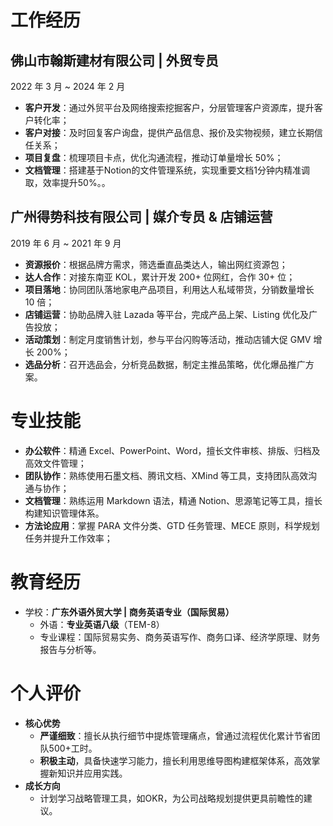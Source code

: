 # 工作经历

## 佛山市翰斯建材有限公司 | 外贸专员
2022 年 3 月 ~ 2024 年 2 月
- **客户开发**：通过外贸平台及网络搜索挖掘客户，分层管理客户资源库，提升客户转化率；
- **客户对接**：及时回复客户询盘，提供产品信息、报价及实物视频，建立长期信任关系；
- **项目复盘**：梳理项目卡点，优化沟通流程，推动订单量增长 50%；
- **文档管理**：搭建基于Notion的文件管理系统，实现重要文档1分钟内精准调取，效率提升50%。。

## 广州得势科技有限公司 | 媒介专员 & 店铺运营
2019 年 6 月 ~ 2021 年 9 月
- **资源报价**：根据品牌方需求，筛选垂直品类达人，输出网红资源包；
- **达人合作**：对接东南亚 KOL，累计开发 200+ 位网红，合作 30+ 位；
- **项目落地**：协同团队落地家电产品项目，利用达人私域带货，分销数量增长 10 倍；
- **店铺运营**：协助品牌入驻 Lazada 等平台，完成产品上架、Listing 优化及广告投放；
- **活动策划**：制定月度销售计划，参与平台闪购等活动，推动店铺大促 GMV 增长 200%；
- **选品分析**：召开选品会，分析竞品数据，制定主推品策略，优化爆品推广方案。

# 专业技能
- **办公软件**：精通 Excel、PowerPoint、Word，擅长文件审核、排版、归档及高效文件管理；
- **团队协作**：熟练使用石墨文档、腾讯文档、XMind 等工具，支持团队高效沟通与协作；
- **文档管理**：熟练运用 Markdown 语法，精通 Notion、思源笔记等工具，擅长构建知识管理体系。
- **方法论应用**：掌握 PARA 文件分类、GTD 任务管理、MECE 原则，科学规划任务并提升工作效率；

# 教育经历
- 学校：**广东外语外贸大学 | 商务英语专业（国际贸易）**
  - 外语：**专业英语八级**（TEM-8）
  - 专业课程：国际贸易实务、商务英语写作、商务口译、经济学原理、财务报告与分析等。

# 个人评价
- **核心优势**  
  - **严谨细致**：擅长从执行细节中提炼管理痛点，曾通过流程优化累计节省团队500+工时。
  - **积极主动**，具备快速学习能力，擅长利用思维导图构建框架体系，高效掌握新知识并应用实践。
- **成长方向**  
  - 计划学习战略管理工具，如OKR，为公司战略规划提供更具前瞻性的建议。